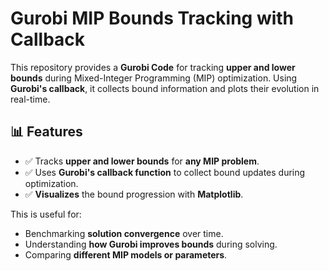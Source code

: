 # Gurobi MIP Bounds Tracking with Callback

This repository provides a **Gurobi Code** for tracking **upper and lower bounds** during Mixed-Integer Programming (MIP) optimization. Using **Gurobi's callback**, it collects bound information and plots their evolution in real-time.

## 📊 Features

- ✅ Tracks **upper and lower bounds** for **any MIP problem**.
- ✅ Uses **Gurobi's callback function** to collect bound updates during optimization.
- ✅ **Visualizes** the bound progression with **Matplotlib**.

This is useful for:
- Benchmarking **solution convergence** over time.
- Understanding **how Gurobi improves bounds** during solving.
- Comparing **different MIP models or parameters**.
